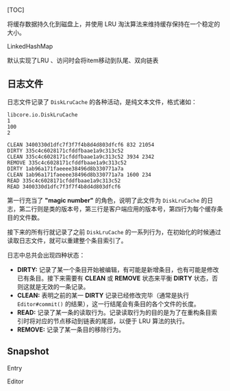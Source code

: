 [TOC]

将缓存数据持久化到磁盘上，并使用 LRU 淘汰算法来维持缓存保持在一个稳定的大小。 

LinkedHashMap

默认实现了LRU 、访问时会将item移动到队尾、双向链表



## 日志文件

日志文件记录了 `DiskLruCache` 的各种活动，是纯文本文件，格式诸如：

```
libcore.io.DiskLruCache
1
100
2

CLEAN 3400330d1dfc7f3f7f4b8d4d803dfcf6 832 21054
DIRTY 335c4c6028171cfddfbaae1a9c313c52
CLEAN 335c4c6028171cfddfbaae1a9c313c52 3934 2342
REMOVE 335c4c6028171cfddfbaae1a9c313c52
DIRTY 1ab96a171faeeee38496d8b330771a7a
CLEAN 1ab96a171faeeee38496d8b330771a7a 1600 234
READ 335c4c6028171cfddfbaae1a9c313c52
READ 3400330d1dfc7f3f7f4b8d4d803dfcf6
```

第一行充当了 **"magic number"** 的角色，说明了此文件为 `DiskLruCache` 的日志，第二行则是类的版本号，第三行是客户端应用的版本号，第四行为每个缓存条目的文件数。

接下来的所有行就记录了之前 `DiskLruCache` 的一系列行为，在初始化的时候通过读取日志文件，就可以重建整个条目索引了。

日志中总共会出现四种状态：

- **DIRTY:** 记录了某一个条目开始被编辑，有可能是新增条目，也有可能是修改已有条目。接下来需要有 **CLEAN** 或 **REMOVE** 状态来平衡 **DIRTY** 状态，否则这就是无效的一条记录。
- **CLEAN:** 表明之前的某一 **DIRTY** 记录已经修改完毕（通常是执行 `Editor#commit()` 的结果），这一行结尾会有条目的各个文件的长度。
- **READ:** 记录了某一条的读取行为。记录读取行为的目的是为了在重构条目索引时将对应的节点移动到链表的尾部，以便于 LRU 算法的执行。
- **REMOVE:** 记录了某一条目的移除行为。





## Snapshot



Entry



Editor






